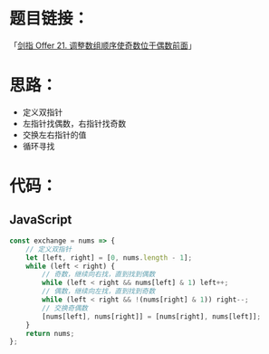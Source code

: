 # 题目链接：

「[剑指 Offer 21. 调整数组顺序使奇数位于偶数前面](https://leetcode-cn.com/problems/diao-zheng-shu-zu-shun-xu-shi-qi-shu-wei-yu-ou-shu-qian-mian-lcof/)」

# 思路：

- 定义双指针
- 左指针找偶数，右指针找奇数
- 交换左右指针的值
- 循环寻找

# 代码：

## JavaScript

```javascript
const exchange = nums => {
    // 定义双指针
    let [left, right] = [0, nums.length - 1];
    while (left < right) {
        // 奇数，继续向右找，直到找到偶数
        while (left < right && nums[left] & 1) left++;
        // 偶数，继续向左找，直到找到奇数
        while (left < right && !(nums[right] & 1)) right--;
        // 交换奇偶数
        [nums[left], nums[right]] = [nums[right], nums[left]];
    }
    return nums;
};
```

